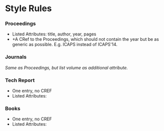 # Style Rules

### Proceedings
* Listed Attributes: title, author, year, pages
* +A CRef to the Proceedings, which should not contain the year but be as generic as possible. E.g. ICAPS instead of ICAPS'14.

### Journals
*Same as Proceedings, but list volume as additional attribute.*

### Tech Report
* One entry, no CREF
* Listed Attributes:

### Books
* One entry, no CREF
* Listed Attributes: